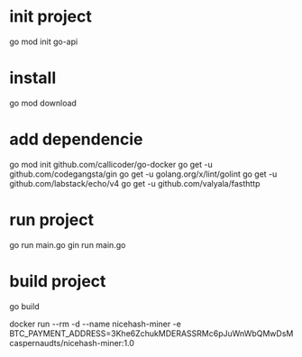 # init project
go mod init go-api

# install
go mod download

# add dependencie
go mod init github.com/callicoder/go-docker
go get -u github.com/codegangsta/gin
go get -u golang.org/x/lint/golint
go get -u github.com/labstack/echo/v4
go get -u github.com/valyala/fasthttp


# run project
go run main.go
gin run main.go

# build project
go build

docker run --rm -d --name nicehash-miner -e BTC_PAYMENT_ADDRESS=3Khe6ZchukMDERASSRMc6pJuWnWbQMwDsM caspernaudts/nicehash-miner:1.0